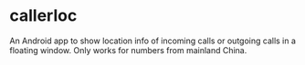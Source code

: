 callerloc
=========
An Android app to show location info of incoming calls or outgoing calls in a floating window. Only works for numbers from mainland China.
